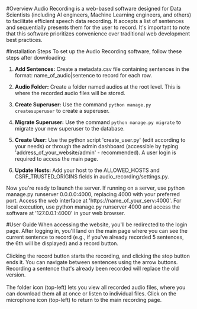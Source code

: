 #Overview
Audio Recording is a web-based software designed for Data Scientists (including AI engineers, Machine Learning engineers, and others) to facilitate efficient speech data recording. It accepts a list of sentences and sequentially presents them for the user to record. It's important to note that this software prioritizes convenience over traditional web development best practices.

#Installation Steps
To set up the Audio Recording software, follow these steps after downloading:

  1. **Add Sentences:** Create a metadata.csv file containing sentences in the format: name_of_audio|sentence to record for each row.

  2. **Audio Folder:** Create a folder named audios at the root level. This is where the recorded audio files will be stored.

  3. **Create Superuser:** Use the command `python manage.py createsuperuser` to create a superuser.

  4. **Migrate Superuser:** Use the command `python manage.py migrate` to migrate your new superuser to the database.

  5. **Create User:** Use the python script 'create_user.py' (edit according to your needs) or through the admin dashboard (accessible by typing 'address_of_your_website/admin' - recommended). A user login is required to access the main page.

  6. **Update Hosts:** Add your host to the ALLOWED_HOSTS and CSRF_TRUSTED_ORIGINS fields in audio_recording/settings.py.

Now you're ready to launch the server. If running on a server, use python manage.py runserver 0.0.0.0:4000, replacing 4000 with your preferred port. Access the web interface at 'https://name_of_your_serv:4000'. For local execution, use python manage.py runserver 4000 and access the software at '127.0.0.1:4000' in your web browser.

#User Guide
When accessing the website, you'll be redirected to the login page. After logging in, you'll land on the main page where you can see the current sentence to record (e.g., if you've already recorded 5 sentences, the 6th will be displayed) and a record button.
<br>
<br>
Clicking the record button starts the recording, and clicking the stop button ends it. You can navigate between sentences using the arrow buttons. Recording a sentence that's already been recorded will replace the old version.
<br><br>
The folder icon (top-left) lets you view all recorded audio files, where you can download them all at once or listen to individual files. Click on the microphone icon (top-left) to return to the main recording page.

